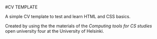 #CV TEMPLATE

A simple CV template to test and learn HTML and CSS basics.

Created by using the the materials of the *Computing tools for CS studies* open university four at the University of Helsinki.


